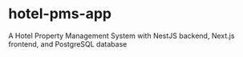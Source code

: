 # hotel-pms-app
A Hotel Property Management System with NestJS backend, Next.js frontend, and PostgreSQL database

